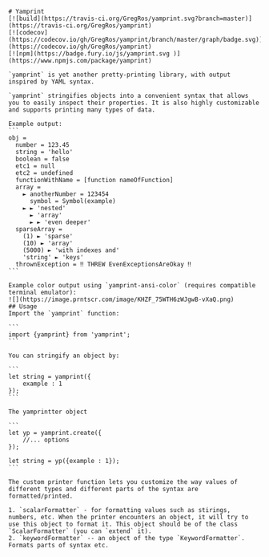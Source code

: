     
    # Yamprint
    [![build](https://travis-ci.org/GregRos/yamprint.svg?branch=master)](https://travis-ci.org/GregRos/yamprint)
    [![codecov](https://codecov.io/gh/GregRos/yamprint/branch/master/graph/badge.svg)](https://codecov.io/gh/GregRos/yamprint)
    [![npm](https://badge.fury.io/js/yamprint.svg )](https://www.npmjs.com/package/yamprint)
    
    `yamprint` is yet another pretty-printing library, with output inspired by YAML syntax.
    
    `yamprint` stringifies objects into a convenient syntax that allows you to easily inspect their properties. It is also highly customizable and supports printing many types of data.
    
    Example output:
    ```
    obj = 
      number = 123.45
      string = 'hello'
      boolean = false
      etc1 = null
      etc2 = undefined
      functionWithName = [function nameOfFunction]
      array = 
        ► anotherNumber = 123454
          symbol = Symbol(example)
        ► ► 'nested'
          ► 'array'
          ► ► 'even deeper'
      sparseArray = 
        (1) ► 'sparse'
        (10) ► 'array'
        (5000) ► 'with indexes and'
        'string' ► 'keys'
      thrownException = ‼ THREW EvenExceptionsAreOkay ‼
    ```
    
    Example color output using `yamprint-ansi-color` (requires compatible terminal emulator):
    ![](https://image.prntscr.com/image/KHZF_75WTH6zWJgwB-vXaQ.png)
    ## Usage
    Import the `yamprint` function:
    
    ```
    import {yamprint} from 'yamprint';
    ```
    
    You can stringify an object by:
    
    ```
    let string = yamprint({
        example : 1
    });
    ```
    
    The yamprintter object 
    
    ```
    let yp = yamprint.create({
        //... options
    });
    
    let string = yp({example : 1});
    ```
    
    The custom printer function lets you customize the way values of different types and different parts of the syntax are formatted/printed.
    
    1. `scalarFormatter` - for formatting values such as stirings, numbers, etc. When the printer encounters an object, it will try to use this object to format it. This object should be of the class `ScalarFormatter` (you can `extend` it).
    2. `keywordFormatter` -- an object of the type `KeywordFormatter`. Formats parts of syntax etc.
    
